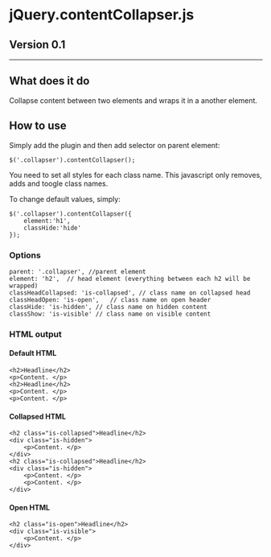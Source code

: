 # jQuery.contentCollapser.js

## Version 0.1

***

## What does it do

Collapse content between two elements and wraps it in a another element.

## How to use

Simply add the plugin and then add selector on parent element:

`$('.collapser').contentCollapser();`

You need to set all styles for each class name. This javascript only removes, adds and toogle class names.

To change default values, simply:

	$('.collapser').contentCollapser({
		element:'h1',
		classHide:'hide'
	});

### Options

	parent: '.collapser', //parent element 
	element: 'h2',	// head element (everything between each h2 will be wrapped)
	classHeadCollapsed: 'is-collapsed', // class name on collapsed head
	classHeadOpen: 'is-open',	// class name on open header
	classHide: 'is-hidden', // class name on hidden content
	classShow: 'is-visible' // class name on visible content

### HTML output

#### Default HTML

	<h2>Headline</h2>	
	<p>Content. </p>
	<h2>Headline</h2>	
	<p>Content. </p>
	<p>Content. </p>
	
#### Collapsed HTML

	<h2 class="is-collapsed">Headline</h2>	
	<div class="is-hidden">
		<p>Content. </p>
	</div>
	<h2 class="is-collapsed">Headline</h2>	
	<div class="is-hidden">
		<p>Content. </p>
		<p>Content. </p>
	</div>
	
#### Open HTML

	<h2 class="is-open">Headline</h2>	
	<div class="is-visible">
		<p>Content. </p>
	</div>



